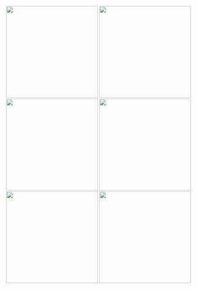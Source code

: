 <img src="https://github.com/KirtanNarola13/exam_ad_flutter/assets/133342879/a852de45-c2f6-4c0d-9f75-13efc239d703" width="250">
<img src="https://github.com/KirtanNarola13/exam_ad_flutter/assets/133342879/41417ca5-bf9e-42a1-bbf9-08af85cf4cad" width="250">
<img src="https://github.com/KirtanNarola13/exam_ad_flutter/assets/133342879/879b70e2-e1c3-40bf-9b47-2d1ddfc3f6d0" width="250">
<img src="https://github.com/KirtanNarola13/exam_ad_flutter/assets/133342879/01738f44-36a9-4b8a-a9d9-ac4df95eaf2d" width="250">
<img src="https://github.com/KirtanNarola13/exam_ad_flutter/assets/133342879/6f9c4426-e6a1-4d66-b9fa-0e29c3ce481c" width="250">
<img src="https://github.com/KirtanNarola13/exam_ad_flutter/assets/133342879/b6b30407-8530-4320-bde6-6fba455582db" width="250">
